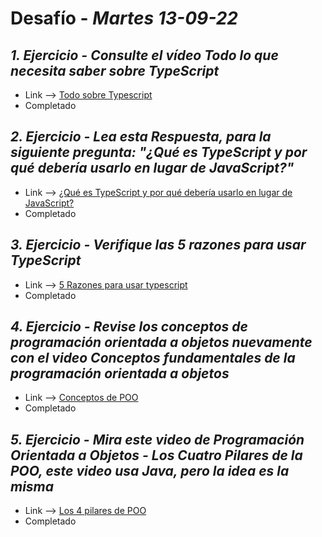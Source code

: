 # Desafío - *Martes 13-09-22*

## *1. Ejercicio - Consulte el vídeo Todo lo que necesita saber sobre TypeScript*

- Link --> [Todo sobre Typescript](https://www.youtube.com/watch?v=eCZhz0JCVx0)
- Completado

## *2. Ejercicio - Lea esta Respuesta, para la siguiente pregunta: "¿Qué es TypeScript y por qué debería usarlo en lugar de JavaScript?"*

- Link --> [¿Qué es TypeScript y por qué debería usarlo en lugar de JavaScript?](https://stackoverflow.com/questions/12694530/what-is-typescript-and-why-would-i-use-it-in-place-of-javascript/35048303#35048303)
- Completado

## *3. Ejercicio - Verifique las 5 razones para usar TypeScript*

- Link --> [5 Razones para usar typescript](https://www.youtube.com/watch?v=BDCjP9VLoPo)
- Completado

## *4. Ejercicio - Revise los conceptos de programación orientada a objetos nuevamente con el video Conceptos fundamentales de la programación orientada a objetos*

- Link --> [Conceptos de POO](https://www.youtube.com/watch?v=m_MQYyJpIjg)
- Completado

## *5. Ejercicio - Mira este video de Programación Orientada a Objetos - Los Cuatro Pilares de la POO, este video usa Java, pero la idea es la misma*

- Link --> [Los 4 pilares de POO](https://www.youtube.com/watch?v=1ONhXmQuWP8)
- Completado


